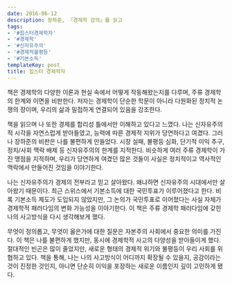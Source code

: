 ```yaml
---
date: 2016-06-12
description: 장하준, 『경제학 강의』를 읽고
tags:
- '#힙스터경제학자'
- '#경제학'
- '#신자유주의'
- '#경제적불평등'
- '#기본소득'
templateKey: post
title: 힙스터 경제학자
---
```


책은 경제학의 다양한 이론과 현실 속에서 어떻게 작동해왔는지를 다루며, 주류 경제학의 한계와 이면을 비판한다. 저자는 경제학이 단순한 학문이 아니라 다원화된 정치적 논쟁의 장이며, 우리의 삶과 밀접하게 연결되어 있음을 강조한다. 

책을 읽으며 나 또한 경제를 합리성 틀에서만 이해하고 있다고 느꼈다. 나는 신자유주의적 시각을 자연스럽게 받아들였고, 능력에 따른 경제적 지위가 당연하다고 여겼다. 그러나 장하준의 비판은 나를 불편하게 만들었다. 시장 실패, 불평등 심화, 단기적 이익 추구, 정치/사회 맥락 배제 등 신자유주의의 한계를 지적한다. 비슷하게 여러 주류 경제학이 가진 맹점을 지적하며, 우리가 당연하게 여겼던 많은 것들이 사실은 정치적이고 역사적인 맥락에서 만들어진 것임을 이야기한다.

나는 신자유주의가 경제의 전부라고 믿고 살아왔다. 왜냐하면 신자유주의 시대에서만 살아왔기 때문이다. 최근 스위스에서 기본소득에 대한 국민투표가 이루어졌다고 한다. 비록 기본소득 제도가 도입되지 않았지만, 그 논의가 국민투표로 이어졌다는 사실 자체가 경제학적 패러다임의 변화 가능성을 이야기한다. 이 책은 주류 경제학 패러다임에 갖힌 나의 사고방식을 다시 생각해보게 했다.

무엇이 정의롭고, 무엇이 옳은가에 대한 질문은 자본주의 사회에서 중요한 의미를 가진다. 이 책은 나를 불편하게 했지만, 동시에 경제학적 사고의 다양성을 받아들이게 했다. 절대적인 빈곤은 많이 줄었지만, 새로운 형태의 경제적 위기와 불평등이 우리 사회를 위협하고 있다. 책을 통해, 나는 나의 사고방식이 어디까지 확장될 수 있을지, 공감이라는 것이 진정한 것인지, 아니면 단순히 이익을 포장하는 새로운 이름인지 깊이 고민하게 됐다.